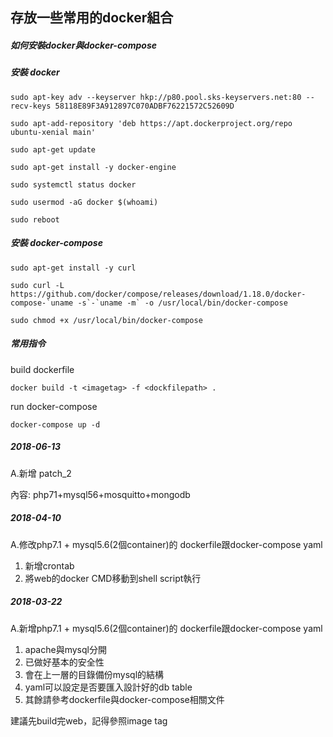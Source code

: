 ## 存放一些常用的docker組合
##### 如何安裝docker與docker-compose #####

##### 安裝 docker #####
```
sudo apt-key adv --keyserver hkp://p80.pool.sks-keyservers.net:80 --recv-keys 58118E89F3A912897C070ADBF76221572C52609D

sudo apt-add-repository 'deb https://apt.dockerproject.org/repo ubuntu-xenial main'

sudo apt-get update

sudo apt-get install -y docker-engine

sudo systemctl status docker

sudo usermod -aG docker $(whoami)

sudo reboot
```
##### 安裝 docker-compose #####
```
sudo apt-get install -y curl

sudo curl -L https://github.com/docker/compose/releases/download/1.18.0/docker-compose-`uname -s`-`uname -m` -o /usr/local/bin/docker-compose

sudo chmod +x /usr/local/bin/docker-compose
```

##### 常用指令 #####

build dockerfile
```
docker build -t <imagetag> -f <dockfilepath> .
```
run docker-compose
```
docker-compose up -d
```
##### 2018-06-13 #####
A.新增 patch_2
  
  內容: php71+mysql56+mosquitto+mongodb
##### 2018-04-10 #####
A.修改php7.1 + mysql5.6(2個container)的
  dockerfile跟docker-compose yaml
  
  1. 新增crontab
  2. 將web的docker CMD移動到shell script執行
##### 2018-03-22 #####
A.新增php7.1 + mysql5.6(2個container)的
  dockerfile跟docker-compose yaml
  
  1. apache與mysql分開
  2. 已做好基本的安全性
  3. 會在上一層的目錄備份mysql的結構
  4. yaml可以設定是否要匯入設計好的db table
  5. 其餘請參考dockerfile與docker-compose相關文件

  建議先build完web，記得參照image tag